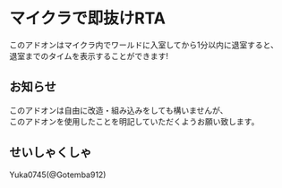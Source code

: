 # マイクラで即抜けRTA
このアドオンはマイクラ内でワールドに入室してから1分以内に退室すると、  
退室までのタイムを表示することができます!  
## お知らせ
このアドオンは自由に改造・組み込みをしても構いませんが、  
このアドオンを使用したことを明記していただくようお願い致します。
## せいしゃくしゃ
Yuka0745(@Gotemba912)
